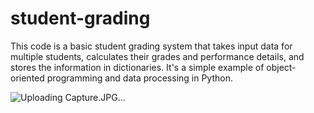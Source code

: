 # student-grading

This code is a basic student grading system that takes input data for multiple students, calculates their grades and performance details, and stores the information in dictionaries. It's a simple example of object-oriented programming and data processing in Python.

![Uploading Capture.JPG…]()


